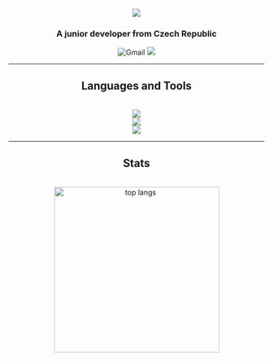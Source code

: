 <h1 align="center">
    <img src="https://readme-typing-svg.demolab.com/?size=35&center=True&lines=Hi+👋+,+I'm+Tomas">
</h1>
<h3 align="center">A junior developer from Czech Republic</h3>

<div align="center">
    <a href="mailto:tomasplotica@gmail.com" target="_blank" style="text-decoration: none;">
        <img src="https://img.shields.io/badge/Gmail-333333?style=for-the-badge&logo=gmail&logoColor=red" alt="Gmail">
    </a>
    <a href="https://www.linkedin.com/in/tomáš-plotica-0b0683303/" target="_blank">
        <img src="https://img.shields.io/badge/LinkedIn-0077B5?style=for-the-badge&logo=linkedin&logoColor=white">
    </a>
</div>

<hr/>

<h2 align="center">Languages and Tools</h2>
<br/>
<div align="center">
    <a href = https://skillicons.dev target="_blank">
        <img src="https://skillicons.dev/icons?i=py,cs,c,cpp"><br/>
        <img src="https://skillicons.dev/icons?i=html,css"><br/>
        <img src="https://skillicons.dev/icons?i=github,linux,unity">
    </a>
</div>

<hr/>

<h2 align="center">Stats</h2>
<br/>
<div align="center">
    <img width=325 align="center" src="https://github-readme-stats.vercel.app/api/top-langs/?username=tomasino96&langs_count=8&layout=compact&theme=react&border_radius=10&size_weight=0.5&count_weight=0.5&exclude_repo=github-readme-stats" alt="top langs" />

</div>
